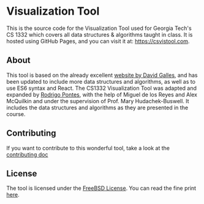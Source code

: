 # Visualization Tool

This is the source code for the Visualization Tool used for Georgia Tech's CS 1332 which covers all data structures & algorithms taught in class. It is hosted using GitHub Pages, and you can visit it at: https://csvistool.com.

## About

This tool is based on the already excellent [website by David Galles](https://www.cs.usfca.edu/~galles/visualization), and has been updated to include more data structures and algorithms, as well as to use ES6 syntax and React.
The CS1332 Visualization Tool was adapted and expanded by [Rodrigo Pontes](https://rodrigodlpontes.github.io/website/), with the help of Miguel de los Reyes and Alex McQuilkin and under the supervision of Prof. Mary Hudachek-Buswell. It includes the data structures and algorithms as they are presented in the course.

## Contributing

If you want to contribute to this wonderful tool, take a look at the [contributing doc](CONTRIBUTING.md)

## License

The tool is licensed under the [FreeBSD License](https://en.wikipedia.org/wiki/BSD_licenses#2-clause_license_(%22Simplified_BSD_License%22_or_%22FreeBSD_License%22)). You can read the fine print [here](https://github.com/RodrigoDLPontes/visualization-tool/blob/master/LICENSE.md).
